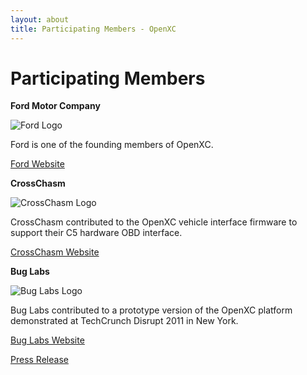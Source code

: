 ```yaml
---
layout: about
title: Participating Members - OpenXC
---
```


<div class="page-header">
    <h1>Participating Members</h1>
</div>

**Ford Motor Company**

![Ford Logo](/images/ford-oval.png)

Ford is one of the founding members of OpenXC.

[Ford Website](http://www.ford.com/)

**CrossChasm**

![CrossChasm Logo](/images/logo-crosschasm.png)

CrossChasm contributed to the OpenXC vehicle interface firmware to support their
C5 hardware OBD interface.

[CrossChasm Website](http://www.crosschasm.com/)

**Bug Labs**

![Bug Labs Logo](/images/buglabs.jpg)

Bug Labs contributed to a prototype version of the OpenXC platform demonstrated
at TechCrunch Disrupt 2011 in New York.

[Bug Labs Website](http://buglabs.net/)

[Press Release](https://techcrunch.com/2011/09/12/ford-partners-with-bug-labs-to-develop-open-source-platform-for-in-car-innovatin/)

